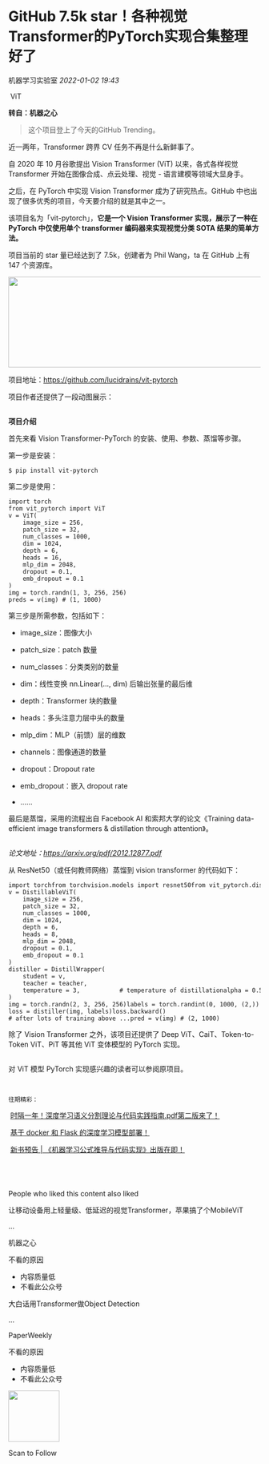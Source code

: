 # GitHub 7.5k star！各种视觉Transformer的PyTorch实现合集整理好了

<a id="profileBt"></a><a id="js_name"></a>机器学习实验室 *2022-01-02 19:43*

 ViT 

**转自：机器之心**

> 这个项目登上了今天的GitHub Trending。

近一两年，Transformer 跨界 CV 任务不再是什么新鲜事了。

自 2020 年 10 月谷歌提出 Vision Transformer (ViT) 以来，各式各样视觉 Transformer 开始在图像合成、点云处理、视觉 - 语言建模等领域大显身手。

之后，在 PyTorch 中实现 Vision Transformer 成为了研究热点。GitHub 中也出现了很多优秀的项目，今天要介绍的就是其中之一。

该项目名为「vit-pytorch」，**它是一个 Vision Transformer 实现，展示了一种在 PyTorch 中仅使用单个 transformer 编码器来实现视觉分类 SOTA 结果的简单方法。**

项目当前的 star 量已经达到了 7.5k，创建者为 Phil Wang，ta 在 GitHub 上有 147 个资源库。

<img width="677" height="181" src="../../../_resources/640_wx_fmt_png_wxfrom_5_wx_lazy__d7645a7a768d4880a.png"/>

项目地址：https://github.com/lucidrains/vit-pytorch

项目作者还提供了一段动图展示：

![Image](data:image/gif;base64,iVBORw0KGgoAAAANSUhEUgAAAAEAAAABCAYAAAAfFcSJAAAADUlEQVQImWNgYGBgAAAABQABh6FO1AAAAABJRU5ErkJggg==)

**项目介绍**

首先来看 Vision Transformer-PyTorch 的安装、使用、参数、蒸馏等步骤。

第一步是安装：

```
$ pip install vit-pytorch

```

第二步是使用：

```
import torch
from vit_pytorch import ViT
v = ViT(
    image_size = 256,
    patch_size = 32,
    num_classes = 1000,
    dim = 1024,
    depth = 6,
    heads = 16,
    mlp_dim = 2048,
    dropout = 0.1,
    emb_dropout = 0.1
)
img = torch.randn(1, 3, 256, 256)
preds = v(img) # (1, 1000)

```

第三步是所需参数，包括如下：

- image_size：图像大小
    
- patch_size：patch 数量
    
- num_classes：分类类别的数量
    
- dim：线性变换 nn.Linear(..., dim) 后输出张量的最后维
    
- depth：Transformer 块的数量
    
- heads：多头注意力层中头的数量
    
- mlp_dim：MLP（前馈）层的维数
    
- channels：图像通道的数量
    
- dropout：Dropout rate
    
- emb_dropout：嵌入 dropout rate
    
- ……
    

最后是蒸馏，采用的流程出自 Facebook AI 和索邦大学的论文《Training data-efficient image transformers & distillation through attention》。

![Image](data:image/gif;base64,iVBORw0KGgoAAAANSUhEUgAAAAEAAAABCAYAAAAfFcSJAAAADUlEQVQImWNgYGBgAAAABQABh6FO1AAAAABJRU5ErkJggg==)

*论文地址：https://arxiv.org/pdf/2012.12877.pdf*

从 ResNet50（或任何教师网络）蒸馏到 vision transformer 的代码如下：

```
import torchfrom torchvision.models import resnet50from vit_pytorch.distill import DistillableViT, DistillWrapperteacher = resnet50(pretrained = True)
v = DistillableViT(
    image_size = 256,
    patch_size = 32,
    num_classes = 1000,
    dim = 1024,
    depth = 6,
    heads = 8,
    mlp_dim = 2048,
    dropout = 0.1,
    emb_dropout = 0.1
)
distiller = DistillWrapper(
    student = v,
    teacher = teacher,
    temperature = 3,           # temperature of distillationalpha = 0.5,               # trade between main loss and distillation losshard = False               # whether to use soft or hard distillation
)
img = torch.randn(2, 3, 256, 256)labels = torch.randint(0, 1000, (2,))
loss = distiller(img, labels)loss.backward()
# after lots of training above ...pred = v(img) # (2, 1000)

```

除了 Vision Transformer 之外，该项目还提供了 Deep ViT、CaiT、Token-to-Token ViT、PiT 等其他 ViT 变体模型的 PyTorch 实现。

![Image](data:image/gif;base64,iVBORw0KGgoAAAANSUhEUgAAAAEAAAABCAYAAAAfFcSJAAAADUlEQVQImWNgYGBgAAAABQABh6FO1AAAAABJRU5ErkJggg==)

对 ViT 模型 PyTorch 实现感兴趣的读者可以参阅原项目。

```


往期精彩：

```


 [时隔一年！深度学习语义分割理论与代码实践指南.pdf第二版来了！](http://mp.weixin.qq.com/s?__biz=MzI4ODY2NjYzMQ==&mid=2247495133&idx=1&sn=f685ca12cc5a708b968bb3252808d202&chksm=ec3848b5db4fc1a36a6b8ed89f119d8f428d135d2ca6dfc5bcdb8a4210ab989bafe57964b8de&scene=21#wechat_redirect)

 [基于 docker 和 Flask 的深度学习模型部署！](http://mp.weixin.qq.com/s?__biz=MzI4ODY2NjYzMQ==&mid=2247496083&idx=1&sn=9774201d1ddf26ed0d1c7c36a5846906&chksm=ec3854fbdb4fdded2b31b21af460eb8afb9793b272d325fcecaf6612d63471e063e33f3385e5&scene=21#wechat_redirect)

 [新书预告 | 《机器学习公式推导与代码实现》出版在即！](http://mp.weixin.qq.com/s?__biz=MzI4ODY2NjYzMQ==&mid=2247495873&idx=1&sn=4f0f41409228108f46afc919d6b1ae3b&chksm=ec3855a9db4fdcbfd90f22df3dc533f7ff0f5f20bca360200e9f07c40daf9269588cec82747d&scene=21#wechat_redirect)


```




```

People who liked this content also liked

让移动设备用上轻量级、低延迟的视觉Transformer，苹果搞了个MobileViT

...

机器之心

不看的原因

- 内容质量低
- 不看此公众号

大白话用Transformer做Object Detection

...

PaperWeekly

不看的原因

- 内容质量低
- 不看此公众号

<img width="102" height="102" src="../../../_resources/qrcode_scene_10000004_size_102___851919c817904fefa.bmp"/>

Scan to Follow